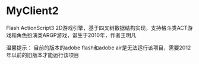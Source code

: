 # MyClient2
Flash ActionScript3 2D游戏引擎，基于四叉树数据结构实现，支持格斗类ACT游戏和角色扮演类ARGP游戏，诞生于2010年，作者王明凡

温馨提示：
目前的版本的adobe flash和adobe air是无法运行该项目，需要2012年以前的旧版本才能运行该项目


